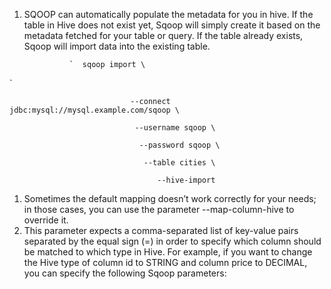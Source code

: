 1. SQOOP can automatically populate the metadata for you in hive. If the table in Hive does not exist yet, Sqoop will simply create it based on the metadata fetched for your table or query. If the table already exists, Sqoop will import data into the existing table.

                 `  sqoop import \`

`                            --connect jdbc:mysql://mysql.example.com/sqoop \`

`                             --username sqoop \`

`                              --password sqoop \`

`                               --table cities \`

`                                 --hive-import`

1. Sometimes the default mapping doesn’t work correctly for your needs; in those cases, you can use the parameter --map-column-hive to override it. 
2. This parameter expects  a comma-separated list of key-value pairs separated by the equal sign \(=\) in order to  specify which column should be matched to which type in Hive. For example, if you  want to change the Hive type of column id to STRING and column price to DECIMAL, you can specify the following Sqoop parameters:




